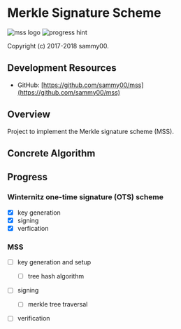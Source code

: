 # Merkle Signature Scheme  
![mss logo](https://img.shields.io/badge/mss-v0.5-blue.svg) 
![progress hint](https://img.shields.io/badge/completion-80%25-brightgreen.svg)

Copyright (c) 2017-2018 sammy00.

## Development Resources  
+ GitHub: [https://github.com/sammy00/mss](https://github.com/sammy00/mss)  

## Overview  
Project to implement the Merkle signature scheme (MSS).  

## Concrete Algorithm  

## Progress  
### Winternitz one-time signature (OTS) scheme
+ [x] key generation  
+ [x] signing  
+ [x] verfication  
### MSS  
+ [ ] key generation and setup  
  - [ ] tree hash algorithm  
+ [ ] signing  
  - [ ] merkle tree traversal  
+ [ ] verification  

